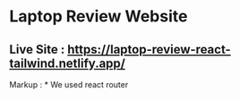 # Laptop Review Website

## Live Site : https://laptop-review-react-tailwind.netlify.app/
Markup : * We used react router
